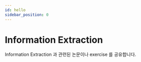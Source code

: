 ```yaml
---
id: hello
sidebar_position: 0
---
```

# Information Extraction

Information Extraction 과 관련된 논문이나 exercise 를 공유합니다.